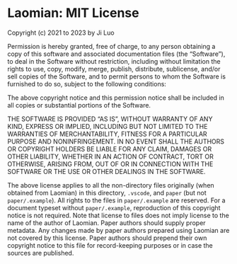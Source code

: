 # Laomian: MIT License

Copyright (c) 2021 to 2023 by Ji Luo

Permission is hereby granted, free of charge, to any person obtaining a copy of this software and associated documentation files (the “Software”), to deal in the Software without restriction, including without limitation the rights to use, copy, modify, merge, publish, distribute, sublicense, and/or sell copies of the Software, and to permit persons to whom the Software is furnished to do so, subject to the following conditions:

The above copyright notice and this permission notice shall be included in all copies or substantial portions of the Software.

THE SOFTWARE IS PROVIDED “AS IS”, WITHOUT WARRANTY OF ANY KIND, EXPRESS OR IMPLIED, INCLUDING BUT NOT LIMITED TO THE WARRANTIES OF MERCHANTABILITY, FITNESS FOR A PARTICULAR PURPOSE AND NONINFRINGEMENT. IN NO EVENT SHALL THE AUTHORS OR COPYRIGHT HOLDERS BE LIABLE FOR ANY CLAIM, DAMAGES OR OTHER LIABILITY, WHETHER IN AN ACTION OF CONTRACT, TORT OR OTHERWISE, ARISING FROM, OUT OF OR IN CONNECTION WITH THE SOFTWARE OR THE USE OR OTHER DEALINGS IN THE SOFTWARE.

The above license applies to all the non-directory files originally (when obtained from Laomian) in this directory, `.vscode`, and `paper` (but not `paper/.example`). All rights to the files in `paper/.example` are reserved. For a document typeset without `paper/.example`, reproduction of this copyright notice is not required. Note that license to files does not imply license to the name of the author of Laomian. Paper authors should supply proper metadata. Any changes made by paper authors prepared using Laomian are not covered by this license. Paper authors should prepend their own copyright notice to this file for record-keeping purposes or in case the sources are published.
